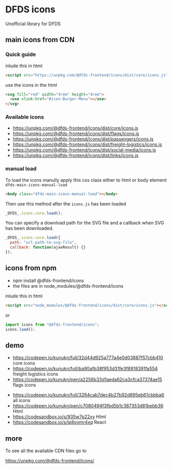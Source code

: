 # DFDS icons

Unofficial library for DFDS

## main icons from CDN

### Quick guide

inlude this in html

```html
<script src="https://unpkg.com/@dfds-frontend/icons/dist/core/icons.js"></script>
```

use the icons in the html

```html
<svg fill="red" width="4rem" height="4rem">
  <use xlink:href="#icon-Burger-Menu"></use>
</svg>
```

### Available icons

- https://unpkg.com/@dfds-frontend/icons/dist/core/icons.js
- https://unpkg.com/@dfds-frontend/icons/dist/flags/icons.js
- https://unpkg.com/@dfds-frontend/icons/dist/passengers/icons.js
- https://unpkg.com/@dfds-frontend/icons/dist/freight-logistics/icons.js
- https://unpkg.com/@dfds-frontend/icons/dist/social-media/icons.js
- https://unpkg.com/@dfds-frontend/icons/dist/links/icons.js

### manual load

To load the icons manully apply this css class either to html or body element
`dfds-main-icons-manual-load`

```html
<body class="dfds-main-icons-manual-load"></body>
```

Then use this method after the `icons.js` has been loaded

```javascript
_DFDS_.icons.core.load();
```

You can specify a download path for the SVG file and a callback when SVG has been downloaded.

```javascript
_DFDS_.icons.core.load({
  path: "url-path-to-svg-file",
  callback: function(ajaxResult) {}
});
```

## icons from npm

- npm install @dfds-frontend/icons
- the files are in node_modules/@dfds-frontend/icons

inlude this in html

```html
<script src="node_modules/@dfds-frontend/icons/dist/core/icons.js"></script>
```

or

```javascript
import icons from "@dfds-frontend/icons";
icons.load();
```

## demo

- https://codepen.io/kunukn/full/32d44d925a777a4e0d03887f57cbb410 core icons
- https://codepen.io/kunukn/full/ba90afb38f953d31fe3f8918391fa554 freight logistics icons
- https://codepen.io/kunukn/pen/a2256b33d1aeda62ca3cfca37374ae15 flags icons

* https://codepen.io/kunukn/full/3284cab7dec4b27b92d895eb61cbbba6 all icons
* https://codepen.io/kunukn/pen/c7080494f3fbd5b1c387353d81bebb36 Html
* https://codesandbox.io/s/935w7p22xy Html
* https://codesandbox.io/s/lp8oymr4xq React

## more

To see all the available CDN files go to

https://unpkg.com/@dfds-frontend/icons/
